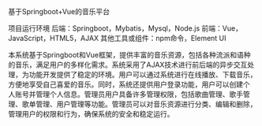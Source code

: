 基于Springboot+Vue的音乐平台

项目运行环境
后端：Springboot，Mybatis，Mysql，Node.js
前端：Vue，JavaScript，HTML5，AJAX
其他工具或组件：npm命令，Element UI

本系统基于Springboot和Vue框架，提供丰富的音乐资源，包括各种流派和语种
的音乐，满足用户的多样化需求。系统采用了AJAX技术进行前后端的异步交互处
理，为功能开发提供了稳定的环境。用户可以通过系统进行在线播放、下载音乐，
方便地享受自己喜爱的音乐。同时，系统还提供用户登录功能，用户可以创建个
人账号并管理个人信息。管理员用户具备许多管理权限，包括歌曲管理、歌手管
理、歌单管理、用户管理等功能。管理员可以对音乐资源进行分类、编辑和删除，
管理用户的权限和行为，确保系统的安全和稳定运行。
